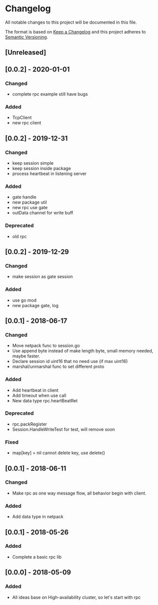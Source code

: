 # Changelog
All notable changes to this project will be documented in this file.

The format is based on [Keep a Changelog](https://keepachangelog.com/en/1.0.0/)
and this project adheres to [Semantic Versioning](http://semver.org/spec/v2.0.0.html).

## [Unreleased]
## [0.0.2] - 2020-01-01
### Changed
- complete rpc example still have bugs
### Added
- TcpClient
- new rpc client

## [0.0.2] - 2019-12-31
### Changed
- keep session simple
- keep session inside package
- process heartbeat in listening server
### Added
- gate handle 
- new package util
- new rpc use gate
- outData channel for write buff
### Deprecated
- old rpc

## [0.0.2] - 2019-12-29
### Changed
- make session as gate session
### Added
- use go mod
- new package gate, log

## [0.0.1] - 2018-06-17
### Changed
- Move netpack func to session.go
- Use append byte instead of make length byte, small memory needed, maybe faster.
- Declare session id uint16 that no need use (if max uint16)
- marshal/unmarshal func to set different proto
### Added
- Add heartbeat in client
- Add timeout when use call
- New data type rpc.heartBeatRet
### Deprecated
- rpc.packRegister
- Session.HandleWriteTest for test, will remove soon
### Fixed
- map[key] = nil cannot delete key, use delete()

## [0.0.1] - 2018-06-11
### Changed
- Make rpc as one way message flow, all behavior begin with client.
### Added
- Add data type in netpack

## [0.0.1] - 2018-05-26
### Added
- Complete a basic rpc lib

## [0.0.0] - 2018-05-09
### Added
- All ideas base on High-availability cluster, so let's start with rpc

